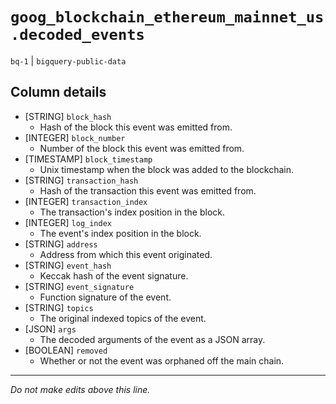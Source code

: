 # `goog_blockchain_ethereum_mainnet_us.decoded_events`
`bq-1` | `bigquery-public-data`

## Column details
* [STRING]    `block_hash`
  - Hash of the block this event was emitted from.
* [INTEGER]   `block_number`
  - Number of the block this event was emitted from.
* [TIMESTAMP] `block_timestamp`
  - Unix timestamp when the block was added to the blockchain.
* [STRING]    `transaction_hash`
  - Hash of the transaction this event was emitted from.
* [INTEGER]   `transaction_index`
  - The transaction's index position in the block.
* [INTEGER]   `log_index`
  - The event's index position in the block.
* [STRING]    `address`
  - Address from which this event originated.
* [STRING]    `event_hash`
  - Keccak hash of the event signature.
* [STRING]    `event_signature`
  - Function signature of the event.
* [STRING]    `topics`
  - The original indexed topics of the event.
* [JSON]      `args`
  - The decoded arguments of the event as a JSON array.
* [BOOLEAN]   `removed`
  - Whether or not the event was orphaned off the main chain.

-------------------------------------------------------------------------------
*Do not make edits above this line.*
